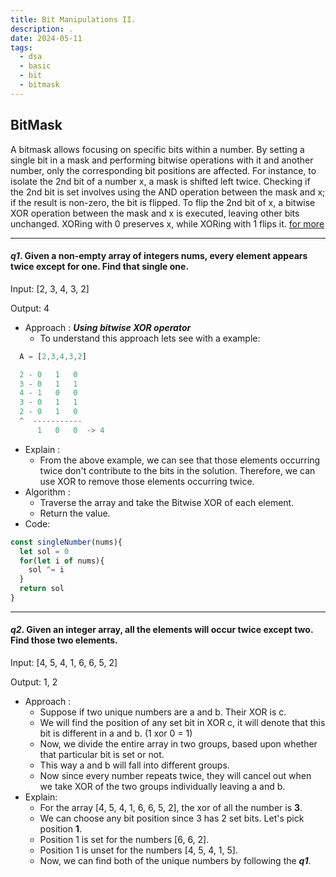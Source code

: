```yaml
---
title: Bit Manipulations II.
description: .
date: 2024-05-11
tags:
  - dsa
  - basic
  - bit
  - bitmask
---
```


## BitMask

A bitmask allows focusing on specific bits within a number. By setting a single bit in a mask and performing bitwise operations with it and another number, only the corresponding bit positions are affected. For instance, to isolate the 2nd bit of a number x, a mask is shifted left twice. Checking if the 2nd bit is set involves using the AND operation between the mask and x; if the result is non-zero, the bit is flipped. To flip the 2nd bit of x, a bitwise XOR operation between the mask and x is executed, leaving other bits unchanged. XORing with 0 preserves x, while XORing with 1 flips it. [for more](/blog/bitmanipulationsOne)

---

#### _q1_. Given a non-empty array of integers nums, every element appears twice except for one. Find that single one.

Input: [2, 3, 4, 3, 2]

Output: 4

- Approach : **_Using bitwise XOR operator_**
  - To understand this approach lets see with a example:

```js
  A = [2,3,4,3,2]

  2 - 0   1   0
  3 - 0   1   1
  4 - 1   0   0
  3 - 0   1   1
  2 - 0   1   0
  ^  -----------
      1   0   0  -> 4

```

- Explain :
  - From the above example, we can see that those elements occurring twice don't contribute to the bits in the solution. Therefore, we can use XOR to remove those elements occurring twice.
- Algorithm :
  - Traverse the array and take the Bitwise XOR of each element.
  - Return the value.
- Code:

```js
const singleNumber(nums){
  let sol = 0
  for(let i of nums){
    sol ^= i
  }
  return sol
}

```

---

#### _q2_. Given an integer array, all the elements will occur twice except two. Find those two elements.

Input: [4, 5, 4, 1, 6, 6, 5, 2]

Output: 1, 2

- Approach :
  - Suppose if two unique numbers are a and b. Their XOR is c.
  - We will find the position of any set bit in XOR c, it will denote that this bit is different in a and b. (1 xor 0 = 1)
  - Now, we divide the entire array in two groups, based upon whether that particular bit is set or not.
  - This way a and b will fall into different groups.
  - Now since every number repeats twice, they will cancel out when we take XOR of the two groups individually leaving a and b.
- Explain:
  - For the array [4, 5, 4, 1, 6, 6, 5, 2], the xor of all the number is **3**.
  - We can choose any bit position since 3 has 2 set bits. Let's pick position **1**.
  - Position 1 is set for the numbers [6, 6, 2].
  - Position 1 is unset for the numbers [4, 5, 4, 1, 5].
  - Now, we can find both of the unique numbers by following the **_q1_**.
